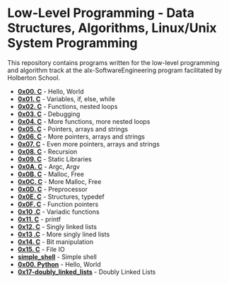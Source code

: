 # Low-Level Programming - Data Structures, Algorithms, Linux/Unix System Programming

This repository contains programs written for the low-level programming and algorithm track at the alx-SoftwareEngineering program facilitated by Holberton School.

- **[0x00. C](https://github.com/TobiLight/alx-low_level_programming/tree/main/0x00-hello_world)** - Hello, World
- **[0x01. C](https://github.com/TobiLight/alx-low_level_programming/tree/main/0x01-variables_if_else_while)** - Variables, if, else, while
- **[0x02. C](https://github.com/TobiLight/alx-low_level_programming/tree/main/0x02-functions_nested_loops)** - Functions, nested loops
- **[0x03. C](https://github.com/TobiLight/alx-low_level_programming/tree/main/0x03-debugging)** - Debugging
- **[0x04. C](https://github.com/TobiLight/alx-low_level_programming/tree/main/0x04-more_functions_nested_loops)** - More functions, more nested loops
- **[0x05. C](https://github.com/TobiLight/alx-low_level_programming/tree/main/0x05-pointers_arrays_strings)** - Pointers, arrays and strings
- **[0x06. C](https://github.com/TobiLight/alx-low_level_programming/tree/main/0x06-pointers_arrays_strings)** - More pointers, arrays and strings
- **[0x07. C](https://github.com/TobiLight/alx-low_level_programming/tree/main/0x07-pointers_arrays_strings)** - Even more pointers, arrays and strings
- **[0x08. C](https://github.com/TobiLight/alx-low_level_programming/tree/main/0x08-recursion)** - Recursion
- **[0x09. C](./0x09-static_libraries)** - Static Libraries
- **[0x0A. C](./0x0A-argc_argv)** - Argc, Argv
- **[0x0B. C](./0x0B-malloc_free)** - Malloc, Free
- **[0x0C. C](./0x0C-more_malloc_free)** - More Malloc, Free
- **[0x0D. C](./0x0D-preprocessor)** - Preprocessor
- **[0x0E. C](./0x0E-structures_typedef)** - Structures, typedef
- **[0x0F. C](./0x0F-function_pointers)** - Function pointers
- **[0x10 .C](./0x10-variadic_functions)** - Variadic functions
- **[0x11. C](https://github.com/TobiLight/printf.git)** - printf
- **[0x12. C](./0x12-singly_linked_lists)** - Singly linked lists
- **[0x13 .C](./0x13-more_singly_linked_lists)** - More singly lined lists
- **[0x14. C](./0x14-bit_manipulation/)** - Bit manipulation
- **[0x15. C](./0x15-file_io/)** - File IO
- **[simple_shell](https://github.com/TobiLight/simple_shell)** - Simple shell
- **[0x00. Python](https://github.com/TobiLight/alx-higher_level_prgramming/0x00-python_hello_world)** - Hello, World
- **[0x17-doubly_linked_lists](./0x17-doubly_linked_lists)** - Doubly Linked Lists

